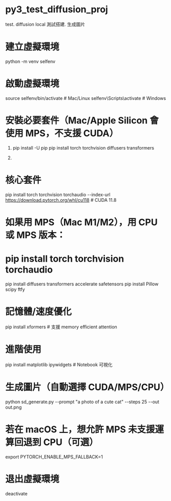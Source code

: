 # py3_test_diffusion_proj

test. diffusion local 測試搭建. 生成圖片

# 建立虛擬環境

python -m venv selfenv

# 啟動虛擬環境

source selfenv/bin/activate # Mac/Linux
selfenv\Scripts\activate # Windows

# 安裝必要套件（Mac/Apple Silicon 會使用 MPS，不支援 CUDA）

1. pip install -U pip
   pip install torch torchvision diffusers transformers

2.

# 核心套件

pip install torch torchvision torchaudio --index-url https://download.pytorch.org/whl/cu118 # CUDA 11.8

# 如果用 MPS（Mac M1/M2），用 CPU 或 MPS 版本：

# pip install torch torchvision torchaudio

pip install diffusers transformers accelerate safetensors
pip install Pillow scipy ftfy

# 記憶體/速度優化

pip install xformers # 支援 memory efficient attention

# 進階使用

pip install matplotlib ipywidgets # Notebook 可視化

# 生成圖片（自動選擇 CUDA/MPS/CPU）

python sd_generate.py --prompt "a photo of a cute cat" --steps 25 --out out.png

# 若在 macOS 上，想允許 MPS 未支援運算回退到 CPU（可選）

export PYTORCH_ENABLE_MPS_FALLBACK=1

# 退出虛擬環境

deactivate
